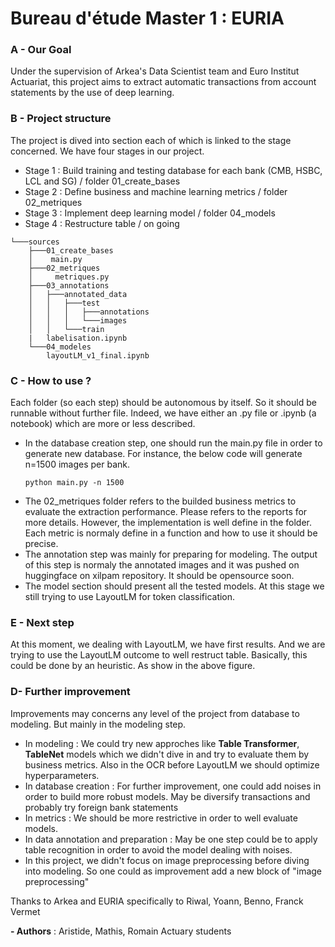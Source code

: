 # Bureau d'étude Master 1 : EURIA
### A - Our Goal
Under the supervision of Arkea's Data Scientist team and Euro Institut Actuariat, this project aims to extract automatic transactions from account statements by the use of deep learning.

### B - Project structure
The project is dived into section each of which is linked to the stage concerned. We have four stages in our project.
- Stage 1 : Build training and testing database for each bank (CMB, HSBC, LCL and SG) / folder 01_create_bases
- Stage 2 : Define business and machine learning metrics / folder 02_metriques
- Stage 3 : Implement deep learning model / folder 04_models
- Stage 4 : Restructure table / on going
```
└───sources
    ├───01_create_bases
    │    main.py
    ├───02_metriques
    │     metriques.py
    ├───03_annotations
    │   ├───annotated_data
    │   │   ├───test
    │   │   │   ├───annotations
    │   │   │   └───images
    │   │   └───train
    |   labelisation.ipynb
    └───04_modeles
        layoutLM_v1_final.ipynb
```
### C - How to use ?
Each folder (so each step) should be autonomous by itself. So it should be runnable without further file. Indeed, we have either an .py file or .ipynb (a notebook) which are more or less described.
- In the database creation step, one should run the main.py file in order to generate new database. For instance, the below code will generate n=1500 images per bank.
  ```
  python main.py -n 1500
  ```
- The 02_metriques folder refers to the builded business metrics to evaluate the extraction performance. Please refers to the reports for more details. However, the implementation is well define in the folder. Each metric is normaly define in a function and how to use it should be precise.
- The annotation step was mainly for preparing for modeling. The output of this step is normaly the annotated images and it was pushed on huggingface on xilpam repository. It should be opensource soon.
- The model section should present all the tested models. At this stage we still trying to use LayoutLM for token classification.

### E - Next step
  At this moment, we dealing with LayoutLM, we have first results. And we are trying to use the LayoutLM outcome to well restruct table. Basically, this could be done by an heuristic. As show in the above figure.
  
### D- Further improvement
  Improvements may concerns any level of the project from database to modeling. But mainly in the modeling step.
  - In modeling : We could try new approches like <b>Table Transformer</b>, <b>TableNet</b> models which we didn't dive in and try to evaluate them by business metrics. Also in the OCR before LayoutLM we should optimize hyperparameters.
  - In database creation : For further improvement, one could add noises in order to build more robust models. May be diversify transactions and probably try foreign bank statements
  - In metrics : We should be more restrictive in order to well evaluate models.
  - In data annotation and preparation : May be one step could be to apply table recognition in order to avoid the model dealing with noises.
  - In this project, we didn't focus on image preprocessing before diving into modeling. So one could as improvement add a new block of "image preprocessing"


  Thanks to Arkea and EURIA specifically to Riwal, Yoann, Benno, Franck Vermet 


  **- Authors** : 
  Aristide, Mathis, Romain Actuary students
